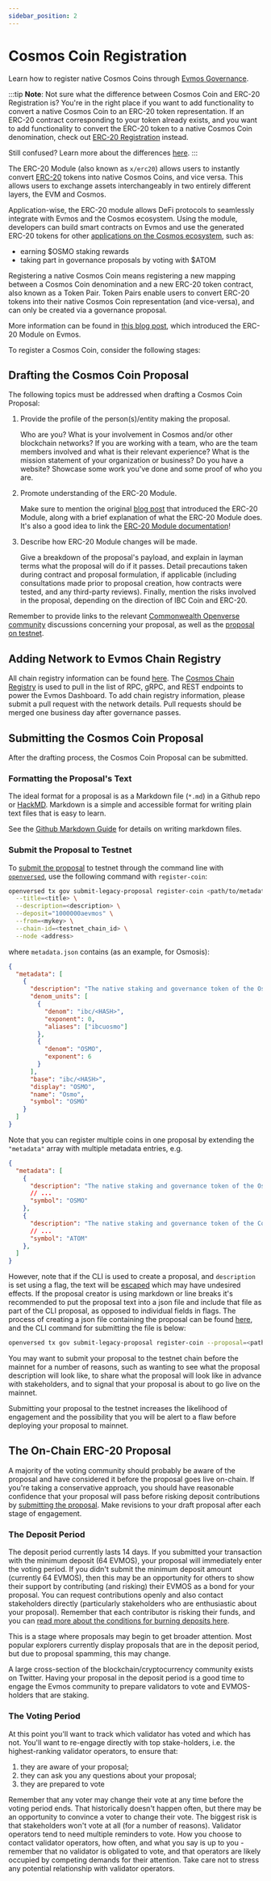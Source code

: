 ```yaml
---
sidebar_position: 2
---
```


# Cosmos Coin Registration

Learn how to register native Cosmos Coins through [Evmos Governance](./governance).

:::tip
**Note**: Not sure what the difference between Cosmos Coin and ERC-20 Registration is?
You're in the right place
if you want to add functionality
to convert a native Cosmos Coin to an ERC-20 token representation.
If an ERC-20 contract corresponding to your token already exists,
and you want to add functionality
to convert the ERC-20 token to a native Cosmos Coin denomination,
check out [ERC-20 Registration](./erc20-registration) instead.

Still confused? Learn more about the differences [here](https://docs.openverse.network/protocol/modules/erc20#concepts).
:::

The ERC-20 Module (also known as `x/erc20`) allows users
to instantly convert [ERC-20](https://ethereum.org/en/developers/docs/standards/tokens/erc-20)
tokens into native Cosmos Coins,
and vice versa.
This allows users to exchange assets interchangeably
in two entirely different layers,
the EVM and Cosmos.

Application-wise, the ERC-20 module allows DeFi protocols to seamlessly integrate with Evmos and the Cosmos ecosystem.
Using the module, developers can build smart contracts on Evmos
and use the generated ERC-20 tokens for other [applications on the Cosmos ecosystem](https://mapofzones.com), such as:

- earning $OSMO staking rewards
- taking part in governance proposals by voting with $ATOM

Registering a native Cosmos Coin means registering a new mapping between a Cosmos Coin denomination
and a new ERC-20 token contract, also known as a Token Pair.
Token Pairs enable users to convert ERC-20 tokens into their native Cosmos Coin representation (and vice-versa),
and can only be created via a governance proposal.

More information can be found in [this blog post](https://medium.com/openverse/introducing-evmos-erc20-module-f40a61e05273),
which introduced the ERC-20 Module on Evmos.

To register a Cosmos Coin, consider the following stages:

## Drafting the Cosmos Coin Proposal

The following topics must be addressed when drafting a Cosmos Coin Proposal:

1. Provide the profile of the person(s)/entity making the proposal.

	Who are you? What is your involvement in Cosmos and/or other blockchain networks?
	If you are working with a team,
	who are the team members involved and what is their relevant experience?
	What is the mission statement of your organization or business?
	Do you have a website?
	Showcase some work you've done and some proof of who you are.

2. Promote understanding of the ERC-20 Module.

    Make sure to mention the original [blog post](https://medium.com/openverse/introducing-evmos-erc20-module-f40a61e05273)
    that introduced the ERC-20 Module,
    along with a brief explanation of what the ERC-20 Module does.
    It's also a good idea to link the [ERC-20 Module documentation](https://docs.openverse.network/protocol/modules/erc20)!

3. Describe how ERC-20 Module changes will be made.

    Give a breakdown of the proposal's payload,
    and explain in layman terms what the proposal will do if it passes.
    Detail precautions taken during contract and proposal formulation,
    if applicable (including consultations made prior to proposal creation,
    how contracts were tested,
    and any third-party reviews).
    Finally, mention the risks involved in the proposal,
    depending on the direction of IBC Coin and ERC-20.

Remember to provide links to the relevant [Commonwealth Openverse community](https://commonwealth.im/openversenetwork) discussions
concerning your proposal, as well as the [proposal on testnet](#submit-the-proposal-to-testnet).

## Adding Network to Evmos Chain Registry

All chain registry information can be found [here](https://github.com/openverse/chain-token-registry).
The [Cosmos Chain Registry](https://github.com/cosmos/chain-registry) is used
to pull in the list of RPC, gRPC, and REST endpoints
to power the Evmos Dashboard.
To add chain registry information,
please submit a pull request with the network details.
Pull requests should be merged one business day after governance passes.

## Submitting the Cosmos Coin Proposal

After the drafting process, the Cosmos Coin Proposal can be submitted.

### Formatting the Proposal's Text

The ideal format for a proposal is as a Markdown file (`*.md`) in a Github repo or [HackMD](https://hackmd.io/).
Markdown
is a simple and accessible format for writing plain text files that is easy to learn.
<!-- markdown-link-check-disable-next-line -->
See the [Github Markdown Guide](https://docs.github.com/en/get-started/writing-on-github/getting-started-with-writing-and-formatting-on-github/basic-writing-and-formatting-syntax)
for details on writing markdown files.

### Submit the Proposal to Testnet

To [submit the proposal](governance/submit-a-proposal) to testnet
through the command line with [`openversed`](https://docs.openverse.network/protocol/openversed-cli#using-openversed),
use the following command with `register-coin`:

```bash
openversed tx gov submit-legacy-proposal register-coin <path/to/metadata.json> \
  --title=<title> \
  --description=<description> \
  --deposit="1000000aevmos" \
  --from=<mykey> \
  --chain-id=<testnet_chain_id> \
  --node <address>
```

where `metadata.json` contains (as an example, for Osmosis):

```json
{
  "metadata": [
    {
      "description": "The native staking and governance token of the Osmosis chain",
      "denom_units": [
        {
          "denom": "ibc/<HASH>",
          "exponent": 0,
          "aliases": ["ibcuosmo"]
        },
        {
          "denom": "OSMO",
          "exponent": 6
        }
      ],
      "base": "ibc/<HASH>",
      "display": "OSMO",
      "name": "Osmo",
      "symbol": "OSMO"
    }
  ]
}
```

Note that you can register multiple coins in one proposal
by extending the `"metadata"` array with multiple metadata entries, e.g.

```json
{
  "metadata": [
    {
      "description": "The native staking and governance token of the Osmosis chain",
      // ...
      "symbol": "OSMO"
    },
    {
      "description": "The native staking and governance token of the Cosmos chain",
      // ...
      "symbol": "ATOM"
    },
  ]
}
```

However, note that if the CLI is used to create a proposal,
and `description` is set using a flag,
the text will be [escaped](https://en.wikipedia.org/wiki/Escape_sequences_in_C)
which may have undesired effects.
If the proposal creator is using markdown or line breaks
it's recommended to put the proposal text into a json file
and include that file as part of the CLI proposal,
as opposed to individual fields in flags.
The process of creating a json file containing the proposal can be found
[here](governance/submit-a-proposal#formatting-the-json-file-for-the-governance-proposal),
and the CLI command for submitting the file is below:

```bash
openversed tx gov submit-legacy-proposal register-coin --proposal=<path/to/proposal.json>
```

You may want to submit your proposal to the testnet chain before the mainnet
for a number of reasons, such as
wanting to see what the proposal description will look like,
to share what the proposal will look like in advance with stakeholders,
and to signal that your proposal is about to go live on the mainnet.

Submitting your proposal to the testnet
increases the likelihood of engagement
and the possibility that you will be alert to a flaw
before deploying your proposal to mainnet.

## The On-Chain ERC-20 Proposal

A majority of the voting community
should probably be aware of the proposal
and have considered it before the proposal goes live on-chain.
If you're taking a conservative approach,
you should have reasonable confidence that your proposal will pass
before risking deposit contributions by [submitting the proposal](governance/submit-a-proposal).
Make revisions to your draft proposal after each stage of engagement.

### The Deposit Period

The deposit period currently lasts 14 days.
If you submitted your transaction with the minimum deposit (64 EVMOS),
your proposal will immediately enter the voting period.
If you didn't submit the minimum deposit amount (currently 64 EVMOS),
then this may be an opportunity for others to show their support
by contributing (and risking) their EVMOS as a bond for your proposal.
You can request contributions openly
and also contact stakeholders directly
(particularly stakeholders who are enthusiastic about your proposal).
Remember that each contributor is risking their funds,
and you can
[read more about the conditions for burning deposits here](governance/proposal-process#burned-deposits).

This is a stage where proposals may begin to get broader attention.
Most popular explorers currently display proposals
that are in the deposit period,
but due to proposal spamming, this may change.

A large cross-section of the blockchain/cryptocurrency community exists on Twitter.
Having your proposal in the deposit period is a good time
to engage the Evmos community to prepare validators to vote
and EVMOS-holders that are staking.

### The Voting Period

At this point you'll want to track
which validator has voted and which has not.
You'll want to re-engage directly with top stake-holders,
i.e. the highest-ranking validator operators,
to ensure that:

1. they are aware of your proposal;
2. they can ask you any questions about your proposal;
3. they are prepared to vote

Remember that any voter may change their vote
at any time before the voting period ends.
That historically doesn't happen often,
but there may be an opportunity to convince a voter to change their vote.
The biggest risk is that stakeholders won't vote at all (for a number of reasons).
Validator operators tend to need multiple reminders to vote.
How you choose to contact validator operators, how often,
and what you say is up to you -
remember that no validator is obligated to vote,
and that operators are likely occupied
by competing demands for their attention.
Take care not to stress any potential relationship with validator operators.
